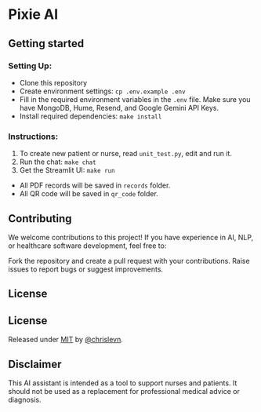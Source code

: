 # Pixie AI

## Getting started

### Setting Up:

- Clone this repository
- Create environment settings: `cp .env.example .env`
- Fill in the required environment variables in the `.env` file. Make sure you have MongoDB, Hume, Resend, and Google Gemini API Keys.
- Install required dependencies: `make install`

### Instructions: 
1. To create new patient or nurse, read `unit_test.py`, edit and run it.
2. Run the chat: `make chat`
3. Get the Streamlit UI: `make run`

- All PDF records will be saved in `records` folder.
- All QR code will be saved in `qr_code` folder.

## Contributing

We welcome contributions to this project! If you have experience in AI, NLP, or healthcare software development, feel free to:

Fork the repository and create a pull request with your contributions. Raise issues to report bugs or suggest improvements.

## License

<h2>License</h2>
Released under <a href="/LICENSE">MIT</a> by <a href="https://github.com/chrislevn">@chrislevn</a>.

## Disclaimer

This AI assistant is intended as a tool to support nurses and patients. It should not be used as a replacement for professional medical advice or diagnosis.
